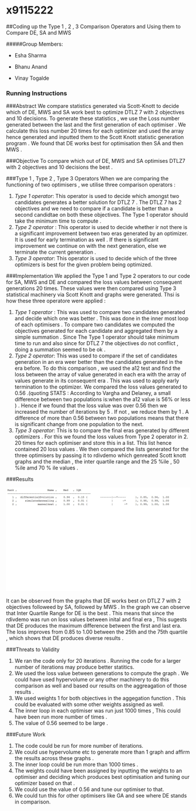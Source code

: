 # x9115222
##Coding up the Type 1 , 2 , 3 Comparison Operators and Using them to Compare DE, SA and MWS 

#####Group Members:

- Esha Sharma 

- Bhanu Anand

- Vinay Togalde

### Running Instructions 

###Abstract
We compare statistics generated via Scott-Knott to decide which of DE, MWS and SA work best to optimize DTLZ 7 with 2 objectives 
and 10 decisions. To generate these statistics , we use the Loss number generated between the last and the first generation of 
each optimiser . We calculate this loss number 20 times for each optimizer and used the array hence generated and inputted them 
to the Scott Knott statistic generation program . We found that DE works best for optimisation then SA and then MWS .

###Objective
To compare which out of DE, MWS and SA optimises DTLZ7 with 2 objectives and 10 decisions the best . 

###Type 1 , Type 2 , Type 3 Operators
When we are comparing the functioning of two optimisers , we utilise three comparison operators : 
  1.  *Type 1 operator*: This operator is used to decide which amongst two candidates generates a better solution for DTLZ 7 . The 
       DTLZ 7 has 2 objectives and we need to compare if a candidate is better than a second candidtae on both these objectives. The 
       Type 1 operator should take the minimum time to compute . 
  2.   *Type 2 operator* : This operator is used to decide whether ir not there is a significant improvement between two eras generated
        by an optimizer. It is used for early termination as well . If there is significant improvement we continue on with the next
        generation, else we terminate the current generation . 
  3.   *Type 3 operator*: This operator is used to decide which of the three optimizers is best for the given problem being optimized. 

###Implementation 
We applied the Type 1 and Type 2 operators to our code for SA, MWS and DE and compared the loss values between consequent generations
20 times. These values were then compared using Type 3 statistical machinery via Scott Knott and graphs were generated. Thsi is how 
these three operatore were applied : 
  1.  *Type 1 operator* : This was used to compare two candidates generated and decide which one was better . This was done in the inner
       most loop of each optimisers . To compare two candidates we computed the objectives generated for each candidate and aggregated
       them by a simple summation . Since The Type 1 operator should take minimum time to run and also since for DTLZ 7 the objectives 
       do not conflict , doing a summation seemed to be ok .
  2.  *Type 2 operator*: This was used to compare if the set of candidates generation in an era weer better than the candidates 
       generated in the era before. To do this comparison , we used the a12 test and find the loss between the array of value 
       generated in each era with the array of values generate in its consequent era . This was used to apply early termination to the        optimizer. We compared the loss values generated to 0.56 .(quoting STATS :  According to Vargha and Delaney, a small difference        between two populations is:when the a12 value is 56% or less ) . Hence if we found that the loss value was over 0.56 then we          increased the number of iterations by 5 . If not , we reduce them by 1 . A difference of more than 0.56 between two populations        means that there is significant change from one population to the next.  
  3.  *Type 3 operator*: This is to compare the final eras generated by different optimizers . For this we found the loss values from 
       Type 2 operator in 2. 20 times for each optimiser and store this in a list. This list hence contained 20 loss values . We then
       compared the lists generated for the three optimisers by passing it to rdivdemo which genreated Scott knott graphs and the 
       median , the inter quartile range and the 25 %ile , 50 %ile amd 70 % ile values . 

###Results

![alt tag](https://github.com/bhanuanand28/x9115222/blob/master/hw/code/8/ScreenShot/Output.jpg)

It can be observed from the graphs that DE works best on DTLZ 7 with 2 objectives followeed by SA, followed by MWS . In the graph we can 
observe that Inter Quartile Range for DE is the best . This means that since the rdivdemo was run on loss values between inital and 
final era , This sugests that DE produces the maximum difference between the first and last era. The loss improves from  0.85 to 1.00 
between the 25th and the 75th quartile , which shows that DE produces diverse results . 


###Threats to Validity 
1. We ran the code only for 20 iterations . Running the code for a larger number of iterations may produce better statitics. 
2. We used the loss value between generations to compute the graph . We could have used hypervolume or any other machinery to do this 
comparison as well and based our results on the aggreagation of those results . 
3. We used weights 1 for both objectives in the aggegation function . This could be evaluated with some other weights assigned 
as well. 
4. The inner loop in each optimiser was run just 1000 times , This could have been run more number of times . 
5. The value of 0.56 seemed to be large . 


###Future Work 
1. The code could be run for more number of iterations. 
2. We could use hypervolume etc to generate more than 1 graph and affirm the results across these graphs . 
3. The inner loop could be run more than 1000 times . 
4. The weights could have been assigned by inputting the weights to an optimiser and deciding which produces best optimisation and 
tuning our optimizer based on that . 
5. We could use the value of 0.56 and tune our optimiser to that. 
6. We could tun this for other optimisers like GA and see where DE stands in comparison.



